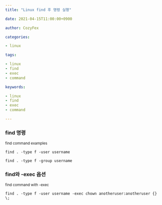 ```yaml
---
title: "Linux find 후 명령 실행"

date: 2021-04-15T11:00:00+0900

author: CozyFex

categories:

- linux

tags:

- linux
- find
- exec
- command

keywords:

- linux
- find
- exec
- command

---
```


### find 명령

<sub>find command examples</sub>

```shell
find . -type f -user username

find . -type f -group username
```

### find와 -exec 옵션

<sub>find command with -exec</sub>

```shell
find . -type f -user username -exec chown anotheruser:anotheruser {} \;
```



